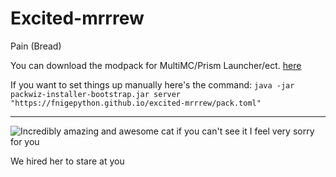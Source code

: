# Excited-mrrrew
Pain (Bread)

You can download the modpack for MultiMC/Prism Launcher/ect. [here](./Excited-mrrrew.zip)

If you want to set things up manually here's the command: `java -jar packwiz-installer-bootstrap.jar server "https://fnigepython.github.io/excited-mrrrew/pack.toml"`

---

<img src="https://cdn.discordapp.com/emojis/905099479873638410.webp?quality=lossless" alt="Incredibly amazing and awesome cat if you can't see it I feel very sorry for you" title=":catstare:"/>

We hired her to stare at you
